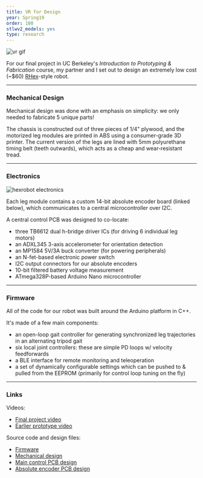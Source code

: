 ```yaml
---
title: VR for Design
year: Spring19
order: 100
stlwv2_models: yes
type: research
---
```


![vr gif](/website/assets/images/YoutubeVr_1.gif)

For our final project in UC Berkeley's *Introduction to Prototyping & Fabrication* course, my partner and I set out to design an extremely low cost (~$60) [RHex](https://en.wikipedia.org/wiki/Rhex)-style robot.

---

<div class="stlwv2-model" data-model-url="/assets/models/hexrobot_full.stl"></div>

### Mechanical Design

Mechanical design was done with an emphasis on simplicity: we only needed to fabricate 5 unique parts!

The chassis is constructed out of three pieces of 1/4" plywood, and the motorized leg modules are printed in ABS using a consumer-grade 3D printer. The current version of the legs are lined with 5mm polyurethane timing belt (teeth outwards), which acts as a cheap and wear-resistant tread.

---

### Electronics

![hexrobot electronics](/website/assets/images/rhex_electronics.jpg)

Each leg module contains a custom 14-bit absolute encoder board (linked below), which communicates to a central microcontroller over I2C.

A central control PCB was designed to co-locate:
- three TB6612 dual h-bridge driver ICs (for driving 6 individual leg motors)
- an ADXL345 3-axis accelerometer for orientation detection
- an MP1584 5V/3A buck converter (for powering peripherals)
- an N-fet-based electronic power switch
- I2C output connectors for our absolute encoders
- 10-bit filtered battery voltage measurement
- ATmega328P-based Arduino Nano microcontroller

---

### Firmware

All of the code for our robot was built around the Arduino platform in C++.

It's made of a few main components:
- an open-loop gait controller for generating synchronized leg trajectories in an alternating tripod gait
- six local joint controllers: these are simple PD loops w/ velocity feedforwards
- a BLE interface for remote monitoring and teleoperation
- a set of dynamically configurable settings which can be pushed to & pulled from the EEPROM (primarily for control loop tuning on the fly)

---

### Links

Videos:
- [Final project video](https://www.youtube.com/watch?v=aiBIEI0JHwY)
- [Earlier prototype video](https://www.youtube.com/watch?v=FYNiEJGiTPM)

Source code and design files:
- [Firmware](https://github.com/brentyi/sparky_firmware)
- [Mechanical design](https://github.com/nanditapiyer/sparky_mechanical)
- [Main control PCB design](https://github.com/brentyi/sparky_electronics)
- [Absolute encoder PCB design](https://github.com/brentyi/as5048b_breakout)
